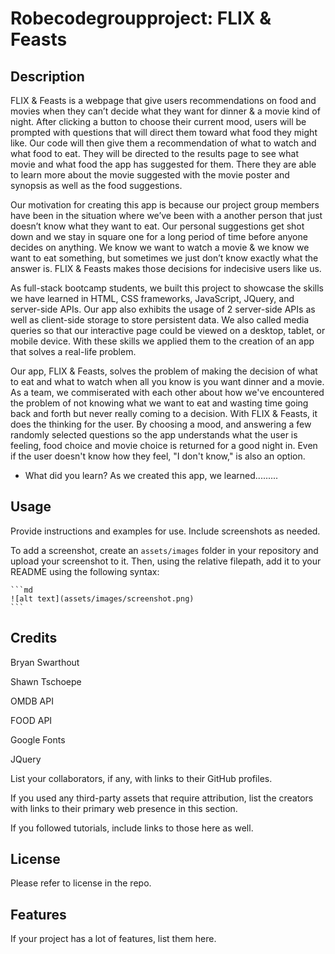 # Robecodegroupproject: FLIX & Feasts


## Description

FLIX & Feasts is a webpage that give users recommendations on food and movies when they can’t decide what they want for dinner & a movie kind of night.  After clicking a button to choose their current mood, users will be prompted with questions that will direct them toward what food they might like.  Our code will then give them a recommendation of what to watch and what food to eat.  They will be directed to the results page to see what movie and what food the app has suggested for them.  There they are able to learn more about the movie suggested with the movie poster and synopsis as well as the food suggestions.    

Our motivation for creating this app is because our project group members have been in the situation where we’ve been with a another person that just doesn’t know what they want to eat.   Our personal suggestions get shot down and we stay in square one for a long period of time before anyone decides on anything.   We know we want to watch a movie & we know we want to eat something, but sometimes we just don’t know exactly what the answer is.  FLIX & Feasts makes those decisions for indecisive users like us.  

As full-stack bootcamp students, we built this project to showcase the skills we have learned in HTML, CSS frameworks, JavaScript, JQuery, and server-side APIs.  Our app also exhibits the usage of 2 server-side APIs as well as client-side storage to store persistent data.  We also called media queries so that our interactive page could be viewed on a desktop, tablet, or mobile device.  With these skills we applied them to the creation of an app that solves a real-life problem.  

Our app, FLIX & Feasts, solves the problem of making the decision of what to eat and what to watch when all you know is you want dinner and a movie.  As a team, we commiserated with each other about how we've encountered the problem of not knowing what we want to eat and wasting time going back and forth but never really coming to a decision.  With FLIX & Feasts, it does the thinking for the user.  By choosing a mood, and answering a few randomly selected questions so the app understands what the user is feeling, food choice and movie choice is returned for a good night in.  Even if the user doesn't know how they feel, "I don't know," is also an option.  

- What did you learn? 
As we created this app, we learned.........


## Usage



Provide instructions and examples for use. Include screenshots as needed.

To add a screenshot, create an `assets/images` folder in your repository and upload your screenshot to it. Then, using the relative filepath, add it to your README using the following syntax:

    ```md
    ![alt text](assets/images/screenshot.png)
    ```

## Credits

Bryan Swarthout 

Shawn Tschoepe

OMDB API

FOOD API 

Google Fonts

JQuery

List your collaborators, if any, with links to their GitHub profiles.

If you used any third-party assets that require attribution, list the creators with links to their primary web presence in this section.

If you followed tutorials, include links to those here as well.

## License

Please refer to license in the repo. 


## Features

If your project has a lot of features, list them here.



